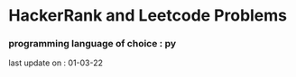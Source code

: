 # HackerRank and Leetcode Problems

### programming language of choice : py

last update on : 01-03-22
